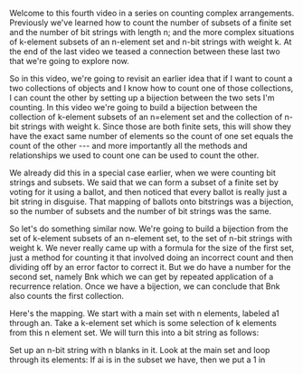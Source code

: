 Welcome to this fourth video in a series on counting complex arrangements. Previously we've learned how to count the number of subsets of a finite set and the number of bit strings with length n; and the more complex situations of k-element subsets of an n-element set and n-bit strings with weight k. At the end of the last video we teased a connection between these last two that we're going to explore now. 

So in this video, we're going to revisit an earlier idea that if I want to count a two collections of objects and I know how to count one of those collections, I can count the other by setting up a bijection between the two sets I'm counting. In this video we're going to build a bijection between the collection of k-element subsets of an n=element set and the collection of n-bit strings with weight k. Since those are both finite sets, this will show they have the exact same number of elements so the count of one set equals the count of the other --- and more importantly all the methods and relationships we used to count one can be used to count the other. 

We already did this in a special case earlier, when we were counting bit strings and subsets. We said that we can form a subset of a finite set by voting for it using a ballot, and then noticed that every ballot is really just a bit string in disguise. That mapping of ballots onto bitstrings was a bijection, so the number of subsets and the number of bit strings was the same. 

So let's do something similar now. We're going to build a bijection from the set of k-element subsets of an n-element set, to the set of n-bit strings with weight k. We never really came up with a formula for the size of the first set, just a method for counting it that involved doing an incorrect count and then dividing off by an error factor to correct it. But we do have a number for the second set, namely Bnk which we can get by repeated application of a recurrence relation. Once we have a bijection, we can conclude that Bnk also counts the first collection. 

Here's the mapping. We start with a main set with n elements, labeled a1 through an. Take a k-element set which is some selection of k elements from this n element set. We will turn this into a bit string as follows: 

Set up an n-bit string with n blanks in it. 
Look at the main set and loop through its elements: 
If ai is in the subset we have, then we put a 1 in 
<!--stackedit_data:
eyJoaXN0b3J5IjpbLTQwODU1MzY3MywtNTM3OTcxMzA1XX0=
-->
